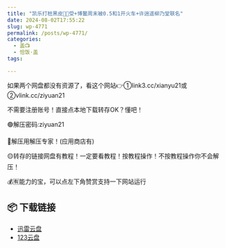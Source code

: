 ```yaml
---
title: "凯乐打桩黑皮💪🏻受+博鳌周末被0.5和1开火车+许逍遥柳乃堂联名"
date: 2024-08-02T17:55:22
slug: wp-4771
permalink: /posts/wp-4771/
categories:
  - 盖📺
  - 恰饭·盖
tags:

---
```


如果两个网盘都没有资源了，看这个网站👉①link3.cc/xianyu21或②vlink.cc/ziyuan21

不需要注册账号！直接点本地下载转存OK？懂吧！

🟢解压密码:ziyuan21

🔵解压用解压专家！(应用商店有)

🟡转存的链接网盘有教程！一定要看教程！按教程操作！不按教程操作你不会解压！

💰🈶能力的宝，可以点左下角赞赏支持一下网站运行

## 📦 下载链接
- [迅雷云盘](https://blziyuan21.com/pay-download/4771?key=a0f3aae4b1&down_id=0)
- [123云盘](https://blziyuan21.com/pay-download/4771?key=a0f3aae4b1&down_id=1)


